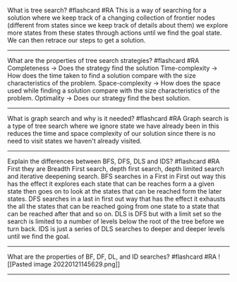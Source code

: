 What is tree search? #flashcard #RA 
	This is a way of searching for a solution where we keep track of a changing collection of frontier nodes (different from states since we keep track of details about them) we explore more states from these states through actions until we find the goal state. We can then retrace our steps to get a solution.

---
What are the properties of tree search strategies? #flashcard #RA 
	Completeness -> Does the strategy find the solution
	Time-complexity -> How does the time taken to find a solution compare with the size characteristics of the problem.
	Space-complexity -> How does the space used while finding a solution compare with the size characteristics of the problem.
	Optimality -> Does our strategy find the best solution.

---
What is graph search and why is it needed? #flashcard #RA 
	Graph search is a type of tree search where we ignore state we have already been in this reduces the time and space complexity of our solution since there is no need to visit states we haven't already visited.

---
Explain the differences between BFS, DFS, DLS and IDS? #flashcard #RA 
	First they are Breadth First search, depth first search, depth limited search and iterative deepening search.  BFS searches in a First in First out way this has the effect it explores each state that can be reaches form a a given state then goes on to look at the states that can be reached form the later states. DFS searches in a last in first out way that has the effect it exhausts the all the states that can be reached going from one state to a state that can be reached after that and so on. DLS is DFS but with a limit set so the search is limited to a number of levels below the root of the tree before we turn back. IDS is just a series of DLS searches to deeper and deeper levels until we find the goal.

---
What are the properties of BF, DF, DL, and ID searches? #flashcard #RA 
	![[Pasted image 20220121145629.png]]

---
